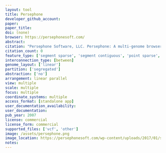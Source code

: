 ```yaml
---
layout: tool 
title: Persephone
developer_github_account: 
paper: 
paper_title: 
doi: (none)
browser: https://persephonesoft.com/
abstract: 
citation: "Persephone Software, LLC. Persephone: A multi-genome browser carefully crafted using latest technologies. In: Persephone [Internet]. [cited 2 Feb 2019]. Available: https://persephonesoft.com/"
citation_count: 0
feature_type: ['segment sparse', 'segment contiguous', 'point sparse', 'point contiguous']
interconnection_type: [between]
genome_layout: ['linear']
partition: ['segregated']
abstraction: ['no']
arrangement: linear parallel
view: multiple
scale: multiple
focus: multiple
coordinate_systems: multiple
access_format: [standalone app]
user_documentation_availability: 
user_documentation: 
pub_year: 2007
license: commercial
license_form: commercial
supported_files: ['vcf', 'other']
image: /assets/persephone.png
image_location: https://persephonesoft.com/wp-content/uploads/2017/01/shot1.jpg
notes: 
---
```

